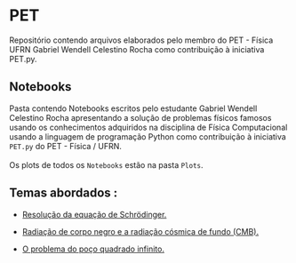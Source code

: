 # PET
Repositório contendo arquivos elaborados pelo membro do PET - Física UFRN Gabriel Wendell Celestino Rocha como contribuição à iniciativa PET.py. 

## Notebooks
Pasta contendo Notebooks escritos pelo estudante Gabriel Wendell Celestino Rocha apresentando a solução de problemas físicos famosos usando os conhecimentos adquiridos na disciplina de Física Computacional usando a linguagem de programação Python como contribuição à iniciativa `PET.py` do PET - Física / UFRN. \
\
Os plots de todos os `Notebooks` estão na pasta `Plots`.

## Temas abordados :
- [Resolução da equação de Schrödinger.](https://github.com/GabrielWendell/PET/blob/master/Notebooks/Resolvendo%20numericamente%20a%20equa%C3%A7%C3%A3o%20de%20Schr%C3%B6dinger.ipynb)

- [Radiação de corpo negro e a radiação cósmica de fundo (CMB).](https://github.com/GabrielWendell/PET/blob/master/Notebooks/A%20radia%C3%A7%C3%A3o%20do%20corpo%20negro%20e%20a%20radia%C3%A7%C3%A3o%20c%C3%B3smica%20de%20fundo%20(CMB).ipynb)

- [O problema do poço quadrado infinito.]()
